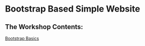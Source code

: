 # Bootstrap Based Simple Website

## The Workshop Contents:

[Bootstrap Basics](/learning-modules/01-bootstrap-basics.md)